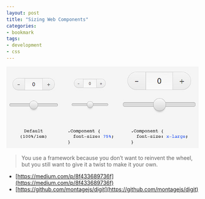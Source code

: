 ```yaml
---
layout: post
title: "Sizing Web Components"
categories:
- bookmark
tags:
- development
- css
---
```

![Sizing Example](/images/posts/sizing.png)

> You use a framework because you don’t want to reinvent the wheel, but you still want to give it a twist to make it your own.

* [https://medium.com/p/8f433689736f](https://medium.com/p/8f433689736f)
* [https://github.com/montagejs/digit](https://github.com/montagejs/digit)